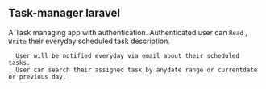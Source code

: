 

## Task-manager laravel

A Task managing app with authentication. Authenticated user can `Read` , `Write` their everyday scheduled task description. 
```
  User will be notified everyday via email about their scheduled tasks.
  User can search their assigned task by anydate range or currentdate or previous day.
```

